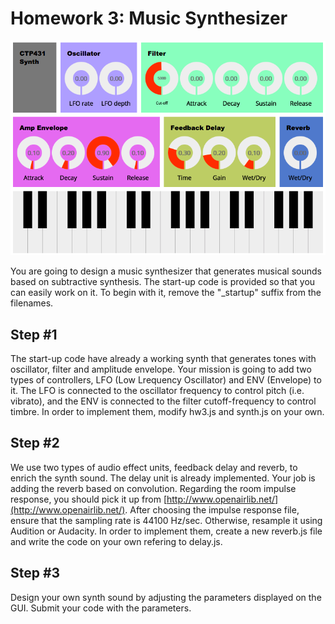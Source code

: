 # Homework 3: Music Synthesizer


![Music Synthesizer](./synthersizer.png)


You are going to design a music synthesizer that generates musical sounds based on subtractive synthesis. The start-up code is provided so that you can easily work on it. To begin with it, remove the "_startup" suffix from the filenames.

## Step #1 
The start-up code have already a working synth that generates tones with oscillator, filter and amplitude envelope. Your mission is going to add two types of controllers, LFO (Low Lrequency Oscillator) and ENV (Envelope) to it. The LFO is connected to the oscillator frequency to control pitch (i.e. vibrato), and the ENV is connected to the filter cutoff-frequency to control timbre. In order to implement them, modify hw3.js and synth.js on your own.       


## Step #2
We use two types of audio effect units, feedback delay and reverb, to enrich the synth sound. The delay unit is already implemented. Your job is adding the reverb based on convolution. Regarding the room impulse response, you should pick it up from [http://www.openairlib.net/](http://www.openairlib.net/). After choosing the impulse response file, ensure that the sampling rate is 44100 Hz/sec. Otherwise, resample it using Audition or Audacity. In order to implement them, create a new reverb.js file and write the code on your own refering to delay.js.       


## Step #3
Design your own synth sound by adjusting the parameters displayed on the GUI. Submit your code with the parameters. 


